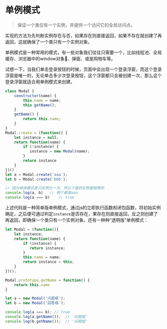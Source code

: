 # 单例模式

> 保证一个类仅有一个实例，并提供一个访问它的全局访问点。

实现的方法为先判断实例存在与否，如果存在则直接返回，如果不存在就创建了再返回，这就确保了一个类只有一个实例对象。

单例模式是一种常用的模式，有一些对象我们往往只需要一个，比如线程池、全局缓存、浏览器中的window对象、弹窗、或是购物车等。

试想一下，当我们单击登录按钮的时候，页面中会出现一个登录浮窗，而这个登录浮窗是唯一的，无论单击多少次登录按钮，这个浮窗都只会被创建一次，那么这个登录浮窗就适合用单例模式来创建。

```js
class Modal {
	constructor(name) {
		this.name = name;
		this.getName();
	}
    getName() {
        return this.name;
    }
}
Modal.create = (function() {
    let instance = null;
    return function(name) {
        if (!instance) {
           instance = new Modal(name);
        }
        return instance
    }
})()
let a = Modal.create('aaa');
let b = Modal.create('bbb');

// 因为单体模式是只实例化一次，所以下面的实例是相等的
console.log(a, b) 	// 两个都是aaa
console.log(a === b) 	// true
```

上述代码是一种简单版单例模式，通过js的立即执行函数和闭包函数，将初始实例确定，之后便可通过判定`instance`是否存在，果存在则直接返回，反之则创建了再返回，即确保一个类只有一个实例对象。还有一种种“透明版”单例模式：

```js
let Modal = (function(){
    let instance;
    return function(name) {
        if (instance) {
           return instance;
        }
        this.name = name;
        return instance = this;
    }
})();

Modal.prototype.getName = function() {
    return this.name
}

let a = new Modal('问题框');
let b = new Modal('回答框');

console.log(a === b); // true
console.log(a.getName());  // '问题框'
console.log(b.getName());  // '问题框'
```


